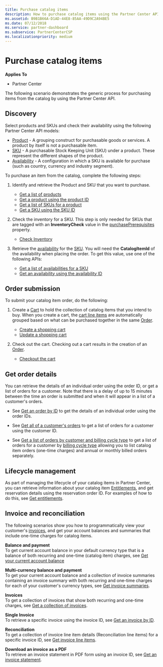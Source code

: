 ```yaml
---
title: Purchase catalog items
description: How to purchase catalog items using the Partner Center API.
ms.assetid: B9B1B66A-D1AD-44E8-85AA-49D9C2A94BE5
ms.date: 07/12/2018
ms.service: partner-dashboard
ms.subservice: PartnerCenterCSP
ms.localizationpriority: medium
---
```


# Purchase catalog items


**Applies To**

- Partner Center


The following scenario demonstrates the generic process for purchasing items from the catalog by using the Partner Center API.


## <span id="Discovery"/><span id="discovery"/><span id="DISCOVERY"/>Discovery

Select products and SKUs and check their availability using the following Partner Center API models: 

- [Product](product-resources.md#product) - A grouping construct for purchasable goods or services. A product by itself is not a purchasable item.​​
- [SKU](product-resources.md#sku) - A purchasable Stock Keeping Unit (SKU) under a product. These represent the different shapes of the product.​​
- [Availability](product-resources.md#availability) - A configuration in which a SKU is available for purchase (such as country, currency and industry segment).

To purchase an item from the catalog, complete the following steps:

1.  Identify and retrieve the Product and SKU that you want to purchase.

    - [Get a list of products](get-a-list-of-products.md)
    - [Get a product using the product ID](get-a-product-by-id.md)
    - [Get a list of SKUs for a product](get-a-list-of-skus-for-a-product.md)
    - [Get a SKU using the SKU ID](get-a-sku-by-id.md)

2.  Check the inventory for a SKU​. This step is only needed for SKUs that are tagged with an **InventoryCheck** value in the [purchasePrerequisites](product-resources.md#sku) property.

    - [Check Inventory](check-inventory.md) 

3.  Retrieve the [availability](product-resources.md#availability) for the [SKU](product-resources.md#sku). You will need the **CatalogItemId** of the availability when placing the order​. To get this value, use one of the following APIs: 

    - [Get a list of availabilities for a SKU](get-a-list-of-availabilities-for-a-sku.md)
    - [Get an availability using the availability ID](get-an-availability-by-id.md)


## <span id="Order_submission"/><span id="order_submission"/><span id="ORDER_SUBMISSION"/>Order submission

To submit your catalog item order, do the following:

1.  Create a [Cart](cart-resources.md) to hold the collection of catalog items that you intend to buy. When you create a cart, the [cart line items](cart-resources.md#cartlineitem) are automatically grouped based on what can be purchased together in the same [Order](order-resources.md).

    - [Create a shopping cart](create-a-cart.md)​
    - [Update a shopping cart](update-a-cart.md)

2.  Check out the cart. Checking out a cart results in the creation of an [Order](order-resources.md). 

    - [Checkout the cart](checkout-a-cart.md)

## <span id="Get_order_details"/><span id="get_order_details"/><span id="GET_ORDER_DETAILS"/>Get order details



You can retrieve the details of an individual order using the order ID, or get a list of orders for a customer. Note that there is a delay of up to 15 minutes between the time an order is submitted and when it will appear in a list of a customer's orders.​ 

- See [Get an order by ID](get-an-order-by-id.md) to get the details of an individual order using the order IDs.

- See [Get all of a customer's orders](get-all-of-a-customer-s-orders.md) to get a list of orders for a customer using the customer ID.      

-  See [Get a list of orders by customer and billing cycle type](get-a-list-of-orders-by-customer-and-billing-cycle-type.md) to get a list of orders for a customer by [billing cycle type](product-resources.md#billingcycletype) allowing you to list catalog item orders (one-time charges) and annual or monthly billed orders separately. 

## <span id="Lifecycle_management"/><span id="lifecycle_management"/><span id="LIFECYCLE_MANAGEMENT"/>Lifecycle management



As part of managing the lifecycle of your catalog items in Partner Center, you can retrieve information about your catalog item [Entitlements](entitlement-resources.md), and get reservation details using the reservation order ID. For examples of how to do this, see [Get entitlements](get-a-collection-of-entitlements.md).   ​

## <span id="Invoice_and_reconciliation"/><span id="invoice_and_reconciliation"/><span id="INVOICE_AND_RECONCILIATION"/>Invoice and reconciliation



The following scenarios show you how to programmatically view your customer's [invoices](invoice-resources.md), and get your account balances and summaries that include one-time charges for catalog items.  

**Balance and payment​**    
To get current account balance in your default currency type that is a balance of ​both recurring and one-time (catalog item) charges, see 
[Get your current account balance](get-the-reseller-s-current-account-balance.md)

**Multi-currency balance and payment**​    
To get your current account balance and a collection of invoice summaries containing an invoice summary with both recurring and one-time charges for each of your customer's currency types, see [Get invoice summaries](get-invoice-summaries.md).

**Invoices​**    
To get a collection of invoices that show both recurring and one-time charges, see [Get a collection of invoices](get-a-collection-of-invoices.md). ​

**Single Invoice​**    
To retrieve a specific invoice using the invoice ID, see [Get an invoice by ID](get-invoice-by-id.md).  ​

**Reconciliation**​    
To get a collection of invoice line item details (Reconciliation line items) for a specific invoice ID, see [Get invoice line items](get-invoiceline-items.md).  ​

**Download an invoice as a PDF**    
To retrieve an invoice statement in PDF form using an invoice ID, see [Get an invoice statement](get-invoice-statement.md).

